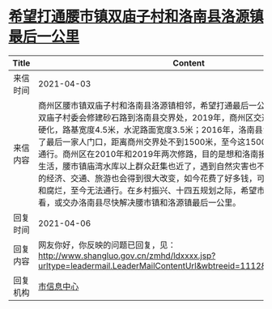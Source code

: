 # <a href="http://www.shangluo.gov.cn/zmhd/ldxxxx.jsp?urltype=leadermail.LeaderMailContentUrl&wbtreeid=1112&leadermailid=7106">希望打通腰市镇双庙子村和洛南县洛源镇最后一公里</a>
| Title |                                                                                                                                                                  Content                                                                                                                                                                   |
|:-----:|--------------------------------------------------------------------------------------------------------------------------------------------------------------------------------------------------------------------------------------------------------------------------------------------------------------------------------------------|
| 来信时间  | 2021-04-03                                                                                                                                                                                                                                                                                                                                 |
| 来信内容  | 商州区腰市镇双庙子村和洛南县洛源镇相邻，希望打通最后一公里，2010年腰市镇双庙子村委会修建砂石路到洛南县交界处，2019年，商州区交通局将该路段进行了硬化，路基宽度4.5米，水泥路面宽度3.5米；2016年，洛南县洛源镇老庄村硬化到了最后一家人门口，距离商州交界处不到1500米，至今这1500米没有打通，无法通行。商州区在2010年和2019年两次修路，目的是想和洛南接通，改变两地群众生活，腰市镇庙湾水库以上群众赶集也近了，遇到自然灾害也不怕走不出去，洛源镇的经济、交通、旅游也会得到很大改变，如今花费了好多钱，可修好的路将要被水毁和腐烂，至今无法通行。在乡村振兴、十四五规划之际，希望市上领导实际走访察看，或交办洛南县尽快解决腰市镇和洛源镇最后一公里。 |
| 回复时间  | 2021-04-06                                                                                                                                                                                                                                                                                                                                 |
| 回复内容  | 网友你好，你反映的问题已回复，见：http://www.shangluo.gov.cn/zmhd/ldxxxx.jsp?urltype=leadermail.LeaderMailContentUrl&wbtreeid=1112&leadermailid=7003                                                                                                                                                                                                        |
| 回复机构  | <a href="../../category/agencies/市信息中心.md">市信息中心</a>                                                                                                                                                                                                                                                                                       |